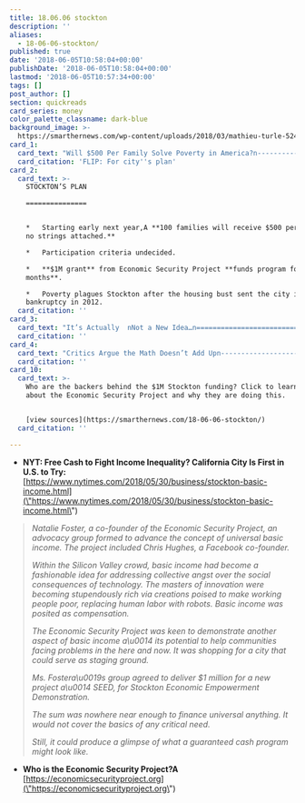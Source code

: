 ```yaml
---
title: 18.06.06 stockton
description: ''
aliases:
  - 18-06-06-stockton/
published: true
date: '2018-06-05T10:58:04+00:00'
publishDate: '2018-06-05T10:58:04+00:00'
lastmod: '2018-06-05T10:57:34+00:00'
tags: []
post_author: []
section: quickreads
card_series: money
color_palette_classname: dark-blue
background_image: >-
  https://smarthernews.com/wp-content/uploads/2018/03/mathieu-turle-524977-unsplash-scaled.jpg
card_1:
  card_text: "Will $500 Per Family Solve Poverty in America?n----------------------------------------------nnStockton, California is giving it a try, testing “guaranteed income.” Hereax19s why:nnFLIP: For city's plan"
  card_citation: 'FLIP: For city''s plan'
card_2:
  card_text: >-
    STOCKTON’S PLAN

    ===============


    *   Starting early next year,A **100 families will receive $500 per month –
    no strings attached.**

    *   Participation criteria undecided.

    *   **$1M grant** from Economic Security Project **funds program for 18
    months**.

    *   Poverty plagues Stockton after the housing bust sent the city into
    bankruptcy in 2012.
  card_citation: ''
card_3:
  card_text: "It’s Actually  nNot a New Idea…n===============================nn> _“I’m now convinced that the simplest approach will prove to be the most effective a  n> ax14a  n> the solution to poverty is to abolish it directly by a now widely discussed measure: the guaranteed income.”_n> n> Martin Luther King, Jr. in his book "Where Do We Go From Here: Chaos or Community?" (1967)"
  card_citation: ''
card_4:
  card_text: "Critics Argue the Math Doesn’t Add Upn-------------------------------------nn> *   $10K/yr x 300M Americans = $3T =A 3/4ths ofA _entire_ $4T fedl budgetn> n> _“I would prefer an approach that tells people, we will help you get jobs. I donax19t think the solution is to say, ‘OK, lets just start handing people cash.'”_n> n> Aparna Mathur, scholar at conservative-leaning American Enterprise Institute"
  card_citation: ''
card_10:
  card_text: >-
    Who are the backers behind the $1M Stockton funding? Click to learn more
    about the Economic Security Project and why they are doing this.


    [view sources](https://smarthernews.com/18-06-06-stockton/)
  card_citation: ''

---
```

*   **NYT: Free Cash to Fight Income Inequality? California City Is First in U.S. to Try:**  
    [https://www.nytimes.com/2018/05/30/business/stockton-basic-income.html](\"https://www.nytimes.com/2018/05/30/business/stockton-basic-income.html\")

> _Natalie Foster, a co-founder of the Economic Security Project, an advocacy group formed to advance the concept of universal basic income. The project included Chris Hughes, a Facebook co-founder._
> 
> _Within the Silicon Valley crowd, basic income had become a fashionable idea for addressing collective angst over the social consequences of technology. The masters of innovation were becoming stupendously rich via creations poised to make working people poor, replacing human labor with robots. Basic income was posited as compensation._
> 
> _The Economic Security Project was keen to demonstrate another aspect of basic income a\\u0014 its potential to help communities facing problems in the here and now. It was shopping for a city that could serve as staging ground._
> 
> _Ms. Fostera\\u0019s group agreed to deliver $1 million for a new project a\\u0014 SEED, for Stockton Economic Empowerment Demonstration._
> 
> _The sum was nowhere near enough to finance universal anything. It would not cover the basics of any critical need._
> 
> _Still, it could produce a glimpse of what a guaranteed cash program might look like._

*   **Who is the Economic Security Project?A**  
    [https://economicsecurityproject.org](\"https://economicsecurityproject.org\")